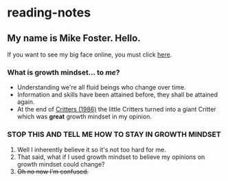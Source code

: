 # reading-notes

## My name is Mike Foster. Hello.
If you want to see my big face online, you must click [here](about.md).

### What is growth mindset... to *me*?

+ Understanding we're all fluid beings who change over time.
+ Information and skills have been attained before, they shall be attained again.
+ At the end of [Critters (1986)](https://www.imdb.com/title/tt0090887/) the little Critters turned into a giant Critter which was **great** growth mindset in my opinion.

### STOP THIS AND TELL ME HOW TO STAY IN GROWTH MINDSET

1. Well I inherently believe it so it's not too hard for me.
2. That said, what if I used growth mindset to believe my opinions on growth mindset could change?
3. ~~Oh no now I'm confused.~~
